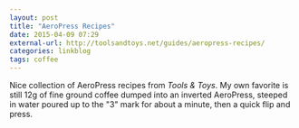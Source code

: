```yaml
---
layout: post
title: "AeroPress Recipes"
date: 2015-04-09 07:29
external-url: http://toolsandtoys.net/guides/aeropress-recipes/
categories: linkblog
tags: coffee
---
```


Nice collection of AeroPress recipes from *Tools & Toys*. My own favorite is still 12g of fine ground coffee dumped into an inverted AeroPress, steeped in water poured up to the "3" mark for about a minute, then a quick flip and press.
